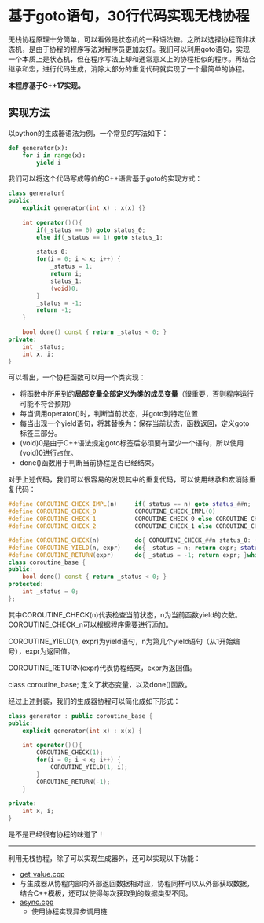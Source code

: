 # 基于goto语句，30行代码实现无栈协程

无栈协程原理十分简单，可以看做是状态机的一种语法糖。之所以选择协程而非状态机，是由于协程的程序写法对程序员更加友好。我们可以利用goto语句，实现一个本质上是状态机，但在程序写法上却和通常意义上的协程相似的程序。再结合继承和宏，进行代码生成，消除大部分的重复代码就实现了一个最简单的协程。

**本程序基于C++17实现。**

## 实现方法

以python的生成器语法为例，一个常见的写法如下：

```python
def generator(x):
    for i in range(x):
        yield i
```

我们可以将这个代码写成等价的C++语言基于goto的实现方式：

```c++
class generator{
public:
    explicit generator(int x) : x(x) {}
    
    int operator()(){
        if(_status == 0) goto status_0;
        else if(_status == 1) goto status_1;
        
        status_0:
        for(i = 0; i < x; i++) {
            _status = 1;
            return i;
            status_1:
            (void)0;
        }
        _status = -1;
        return -1;
    }
    
    bool done() const { return _status < 0; }
private:
    int _status;
    int x, i;
}
```

可以看出，一个协程函数可以用一个类实现：

* 将函数中所用到的**局部变量全部定义为类的成员变量**（很重要，否则程序运行可能不符合预期）
* 每当调用operator()时，判断当前状态，并goto到特定位置
* 每当出现一个yield语句，将其替换为：保存当前状态，函数返回，定义goto标签三部分。
* (void)0是由于C++语法规定goto标签后必须要有至少一个语句，所以使用(void)0进行占位。
* done()函数用于判断当前协程是否已经结束。

对于上述代码，我们可以很容易的发现其中的重复代码，可以使用继承和宏消除重复代码：

```c++
#define COROUTINE_CHECK_IMPL(n)     if(_status == n) goto status_##n;
#define COROUTINE_CHECK_0           COROUTINE_CHECK_IMPL(0)
#define COROUTINE_CHECK_1           COROUTINE_CHECK_0 else COROUTINE_CHECK_IMPL(1)
#define COROUTINE_CHECK_2           COROUTINE_CHECK_1 else COROUTINE_CHECK_IMPL(2)

#define COROUTINE_CHECK(n)          do{ COROUTINE_CHECK_##n status_0: (void)0; }while(0)
#define COROUTINE_YIELD(n, expr)    do{ _status = n; return expr; status_##n: (void)0; }while(0)
#define COROUTINE_RETURN(expr)      do{ _status = -1; return expr; }while(0)
class coroutine_base {
public:
    bool done() const { return _status < 0; }
protected:
    int _status = 0;
};
```

其中COROUTINE_CHECK(n)代表检查当前状态，n为当前函数yield的次数。COROUTINE_CHECK_n可以根据程序需要进行添加。

COROUTINE_YIELD(n, expr)为yield语句，n为第几个yield语句（从1开始编号），expr为返回值。

COROUTINE_RETURN(expr)代表协程结束，expr为返回值。

class coroutine_base; 定义了状态变量，以及done()函数。

经过上述封装，我们的生成器协程可以简化成如下形式：

```c++
class generator : public coroutine_base {
public:
    explicit generator(int x) : x(x) {
    
    int operator()(){
        COROUTINE_CHECK(1);
        for(i = 0; i < x; i++) {
            COROUTINE_YIELD(1, i);
        }
        COROUTINE_RETURN(-1);
    }
    
private:
    int x, i;
}
```

是不是已经很有协程的味道了！

---

利用无栈协程，除了可以实现生成器外，还可以实现以下功能：

* [get_value.cpp](get_value.cpp)
* 与生成器从协程内部向外部返回数据相对应，协程同样可以从外部获取数据，结合C++模板，还可以使得每次获取到的数据类型不同。
* [async.cpp](async.cpp)
  * 使用协程实现异步调用链
